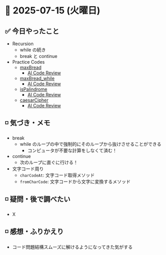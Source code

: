 # 📅 2025-07-15 (火曜日)

## ✅ 今日やったこと

- Recursion
  - while の続き
  - break と continue
- Practice Codes
  - [maxBread](/journal/2025/07/practice_codes/maxBread.ts)
    - [AI Code Review](/journal/2025/07/ai_code_review/maxBread.md)
  - [maxBread_while](/journal/2025/07/practice_codes/maxBread_while.ts)
    - [AI Code Review](/journal/2025/07/ai_code_review/maxBread_while.md)
  - [isPalindrome](/journal/2025/07/practice_codes/isPalindrome.ts)
    - [AI Code Review](/journal/2025/07/ai_code_review/isPalindrome.md)
  - [caesarCipher](/journal/2025/07/practice_codes/caesarCipher.ts)
    - [AI Code Review](/journal/2025/07/ai_code_review/caesarCipher.md)

## ◽️ 気づき・メモ

- break
  - while のループの中で強制的にそのループから抜けさせることができる
    - コンピュータが不要な計算をしなくて済む！
- continue
  - 次のループに直ぐに行ける！
- 文字コード周り
  - `charCodeAt`: 文字コード取得メソッド
  - `fromCharCode`: 文字コードから文字に変換するメソッド

## ◽️ 疑問・後で調べたい

- X

## ◽️ 感想・ふりかえり

- コード問題結構スムーズに解けるようになってきた気がする
